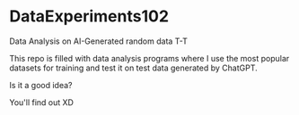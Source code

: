 # DataExperiments102
Data Analysis on AI-Generated random data T-T


This repo is filled with data analysis programs where I use the most popular datasets for training and test it on test data generated by ChatGPT.

Is it a good idea?

You'll find out XD
